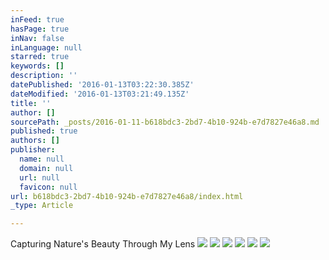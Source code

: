 ```yaml
---
inFeed: true
hasPage: true
inNav: false
inLanguage: null
starred: true
keywords: []
description: ''
datePublished: '2016-01-13T03:22:30.385Z'
dateModified: '2016-01-13T03:21:49.135Z'
title: ''
author: []
sourcePath: _posts/2016-01-11-b618bdc3-2bd7-4b10-924b-e7d7827e46a8.md
published: true
authors: []
publisher:
  name: null
  domain: null
  url: null
  favicon: null
url: b618bdc3-2bd7-4b10-924b-e7d7827e46a8/index.html
_type: Article

---
```

Capturing Nature's Beauty Through My Lens
![](https://s3-us-west-2.amazonaws.com/the-grid-img/p/94013da27f4d1bdb3609f1972834250f1b5dd9f8.jpg)
![](https://the-grid-user-content.s3-us-west-2.amazonaws.com/3ce6ebfb-af2a-4d8d-8751-bb412c922707.jpg)
![](https://the-grid-user-content.s3-us-west-2.amazonaws.com/c5321a8a-16a5-4b83-922f-400f8c64e208.jpg)
![](https://the-grid-user-content.s3-us-west-2.amazonaws.com/732329ea-c293-4945-bb25-27016d914fb4.jpg)
![](https://the-grid-user-content.s3-us-west-2.amazonaws.com/27392662-d2d3-47ef-a029-3a2d0f78af92.jpg)
![](https://the-grid-user-content.s3-us-west-2.amazonaws.com/af8aacd1-31ff-4335-966f-6e8e3ac70374.jpg)